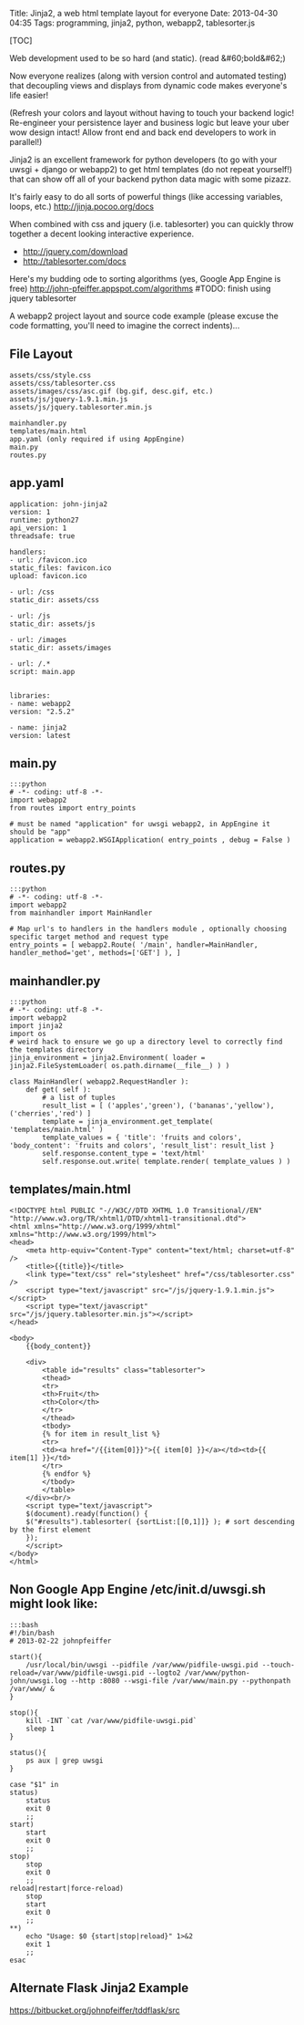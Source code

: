 Title: Jinja2, a web html template layout for everyone
Date: 2013-04-30 04:35
Tags: programming, jinja2, python, webapp2, tablesorter.js

[TOC]

Web development used to be so hard (and static). (read &\#60;bold&\#62;)

Now everyone realizes (along with version control and automated testing) that decoupling views and displays from dynamic code makes everyone's life easier! 

(Refresh your colors and layout without having to touch your backend logic! Re-engineer your persistence layer and business logic but leave your uber wow design intact! Allow front end and back end developers to work in parallel!)

Jinja2 is an excellent framework for python developers (to go with your uwsgi + django or webapp2) to get html templates (do not repeat yourself!) that can show off all of your backend python data magic with some pizazz.

It's fairly easy to do all sorts of powerful things (like accessing variables, loops, etc.)
<http://jinja.pocoo.org/docs>

When combined with css and jquery (i.e. tablesorter) you can quickly throw together a decent looking interactive experience.

- <http://jquery.com/download>
- <http://tablesorter.com/docs>


Here's my budding ode to sorting algorithms (yes, Google App Engine is free)
<http://john-pfeiffer.appspot.com/algorithms>  #TODO: finish using jquery tablesorter


A webapp2 project layout and source code example (please excuse the code formatting, you'll need to imagine the correct indents)...

## File Layout
    assets/css/style.css  
    assets/css/tablesorter.css  
    assets/images/css/asc.gif (bg.gif, desc.gif, etc.)  
    assets/js/jquery-1.9.1.min.js  
    assets/js/jquery.tablesorter.min.js

    mainhandler.py  
    templates/main.html  
    app.yaml (only required if using AppEngine)  
    main.py  
    routes.py

## app.yaml

    application: john-jinja2  
    version: 1  
    runtime: python27  
    api_version: 1  
    threadsafe: true

    handlers:  
    - url: /favicon.ico  
    static_files: favicon.ico  
    upload: favicon.ico

    - url: /css  
    static_dir: assets/css

    - url: /js  
    static_dir: assets/js

    - url: /images  
    static_dir: assets/images

    - url: /.*  
    script: main.app


    libraries:  
    - name: webapp2  
    version: "2.5.2"

    - name: jinja2  
    version: latest


## main.py
    :::python
    # -*- coding: utf-8 -*-
    import webapp2
    from routes import entry_points
    
    # must be named "application" for uwsgi webapp2, in AppEngine it should be "app"
    application = webapp2.WSGIApplication( entry_points , debug = False )
    
## routes.py
    :::python
    # -*- coding: utf-8 -*-
    import webapp2
    from mainhandler import MainHandler
    
    # Map url's to handlers in the handlers module , optionally choosing specific target method and request type
    entry_points = [ webapp2.Route( '/main', handler=MainHandler, handler_method='get', methods=['GET'] ), ]
    
## mainhandler.py
    :::python
    # -*- coding: utf-8 -*-
    import webapp2
    import jinja2
    import os
    # weird hack to ensure we go up a directory level to correctly find the templates directory
    jinja_environment = jinja2.Environment( loader = jinja2.FileSystemLoader( os.path.dirname(__file__) ) )
    
    class MainHandler( webapp2.RequestHandler ):
        def get( self ):
            # a list of tuples
            result_list = [ ('apples','green'), ('bananas','yellow'), ('cherries','red') ] 
            template = jinja_environment.get_template( 'templates/main.html' )
            template_values = { 'title': 'fruits and colors', 'body_content': 'fruits and colors', 'result_list': result_list }
            self.response.content_type = 'text/html'
            self.response.out.write( template.render( template_values ) )
        
## templates/main.html

    <!DOCTYPE html PUBLIC "-//W3C//DTD XHTML 1.0 Transitional//EN" "http://www.w3.org/TR/xhtml1/DTD/xhtml1-transitional.dtd">
    <html xmlns="http://www.w3.org/1999/xhtml" xmlns="http://www.w3.org/1999/html">
    <head>
        <meta http-equiv="Content-Type" content="text/html; charset=utf-8" />
        <title>{{title}}</title>
        <link type="text/css" rel="stylesheet" href="/css/tablesorter.css" />
        <script type="text/javascript" src="/js/jquery-1.9.1.min.js"></script>
        <script type="text/javascript" src="/js/jquery.tablesorter.min.js"></script>
    </head>
    
    <body>
        {{body_content}}
        
        <div>
            <table id="results" class="tablesorter">
            <thead>
            <tr>
            <th>Fruit</th>
            <th>Color</th>
            </tr>
            </thead>
            <tbody>
            {% for item in result_list %}
            <tr>
            <td><a href="/{{item[0]}}">{{ item[0] }}</a></td><td>{{ item[1] }}</td>
            </tr>
            {% endfor %}
            </tbody>
            </table>
        </div><br/>
        <script type="text/javascript">
        $(document).ready(function() {
        $("#results").tablesorter( {sortList:[[0,1]]} ); # sort descending by the first element
        });
        </script>
    </body>
    </html>
    


## Non Google App Engine /etc/init.d/uwsgi.sh might look like:

    :::bash
    #!/bin/bash
    # 2013-02-22 johnpfeiffer
    
    start(){
        /usr/local/bin/uwsgi --pidfile /var/www/pidfile-uwsgi.pid --touch-reload=/var/www/pidfile-uwsgi.pid --logto2 /var/www/python-john/uwsgi.log --http :8080 --wsgi-file /var/www/main.py --pythonpath /var/www/ &
    }
    
    stop(){
        kill -INT `cat /var/www/pidfile-uwsgi.pid`
        sleep 1
    }
    
    status(){
        ps aux | grep uwsgi
    }
    
    case "$1" in
    status)
        status
        exit 0
        ;;
    start)
        start
        exit 0
        ;;
    stop)
        stop
        exit 0
        ;;
    reload|restart|force-reload)
        stop
        start
        exit 0
        ;;
    **)
        echo "Usage: $0 {start|stop|reload}" 1>&2
        exit 1
        ;;
    esac
   
## Alternate Flask Jinja2 Example
<https://bitbucket.org/johnpfeiffer/tddflask/src>